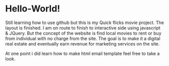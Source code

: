 # Hello-World!
Still learning how to use github but this is my Quick flicks movie project.
The layout is finished. I am on route to finish to interactive side using javascript &amp; JQuery.
But the concept of the website is find local movies to rent or buy from individual with no charge from the site.
The goal is to make it a digital real estate and eventually earn revenue for marketing services on the site.

At one point i did learn how to make html email template feel free to take a look.
